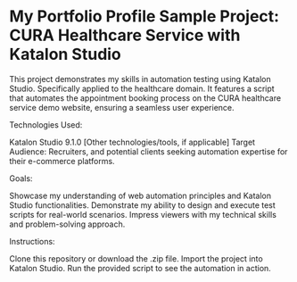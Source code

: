 # My Portfolio Profile Sample Project: CURA Healthcare Service with Katalon Studio

This project demonstrates my skills in automation testing using Katalon Studio. Specifically applied to the healthcare domain. It features a script that automates the appointment booking process on the CURA healthcare service demo website, ensuring a seamless user experience.

Technologies Used:

Katalon Studio 9.1.0
[Other technologies/tools, if applicable]
Target Audience: Recruiters, and potential clients seeking automation expertise for their e-commerce platforms.

Goals:

Showcase my understanding of web automation principles and Katalon Studio functionalities.
Demonstrate my ability to design and execute test scripts for real-world scenarios.
Impress viewers with my technical skills and problem-solving approach.

Instructions:

Clone this repository or download the .zip file.
Import the project into Katalon Studio.
Run the provided script to see the automation in action.
